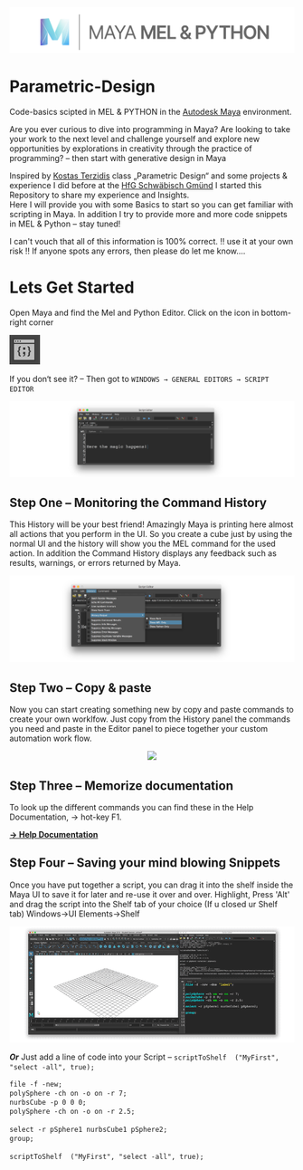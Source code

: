 ![](assets/cover.png)

# Parametric-Design
Code-basics scipted in MEL & PYTHON in the [Autodesk Maya](https://en.wikipedia.org/wiki/Autodesk_Maya) environment.

Are you ever curious to dive into programming in Maya? Are looking to take your work to the next level and challenge yourself and explore new opportunities by explorations in creativity through the practice of programming? – then start with generative design in Maya

Inspired by [Kostas Terzidis](https://github.com/imkostas?tab=repositories) class „Parametric Design“ and some projects & experience I did before at the [HfG Schwäbisch Gmünd](https://www.hfg-gmuend.de/) I started this Repository to share my experience and Insights.  
Here I will provide you with some Basics to start so you can get familiar with scripting in Maya. In addition I try to provide more and more code snippets in MEL & Python – stay tuned!

I can't vouch that all of this information is 100% correct. !! use it at your own risk !! If anyone spots any errors, then please do let me know....



# Lets Get Started

Open Maya and find the Mel and Python Editor. Click on the icon in bottom-right corner 

![](assets/Editor_icon.png)

If you don‘t see it? – Then got to ```WINDOWS → GENERAL EDITORS → SCRIPT EDITOR```

![](assets/Editor.png)

## Step One – Monitoring the Command History

This History will be your best friend! Amazingly Maya is printing here almost all actions that you perform in the UI. So you create a cube just by using the normal UI and the history will show you the MEL command for the used action. In addition the Command History displays any feedback such as results, warnings, or errors returned by Maya.


![](assets/History.png)

## Step Two – Copy & paste

Now you can start creating something new by copy and paste commands to create your own worklfow. Just copy from the History panel the commands you need and paste in the Editor panel to piece together your custom automation work flow.

<p align="center">
  <img width="460"  src="https://camo.githubusercontent.com/d990f75ee78efb887d9c833b77493cf44606a018/68747470733a2f2f6d656469612e67697068792e636f6d2f6d656469612f78484d4944417931716b7a4e532f67697068792e676966">
</p>

## Step Three – Memorize documentation

To look up the different commands you can find these in the Help Documentation, → hot-key F1.

**[→ Help Documentation](http://download.autodesk.com/us/maya/2011help/Commands/)**


## Step Four – Saving your mind blowing Snippets

Once you have put together a script, you can drag it into the shelf inside the Maya UI to save it for later and re-use it over and over. Highlight, Press 'Alt' and drag the script into the Shelf tab of your choice (If u closed ur Shelf tab) Windows->UI Elements->Shelf

![Script into Shelf](assets/intoshelf.gif)


***Or*** Just add a line of code into your Script – ```scriptToShelf  ("MyFirst", "select -all", true);```

```
file -f -new;
polySphere -ch on -o on -r 7;
nurbsCube -p 0 0 0;
polySphere -ch on -o on -r 2.5;

select -r pSphere1 nurbsCube1 pSphere2;
group;

scriptToShelf  ("MyFirst", "select -all", true);
```







